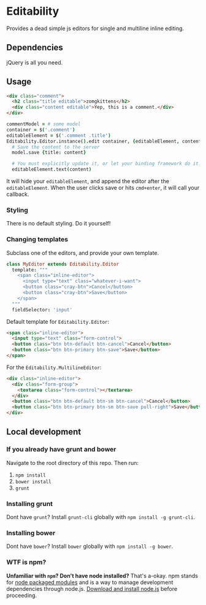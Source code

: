 # Editability

Provides a dead simple js editors for single and multiline inline editing.

## Dependencies

jQuery is all you need.

## Usage

```html
<div class="comment">
  <h2 class="title editable">zomgkittens</h2>
  <div class="content editable">Yep, this is a comment.</div>
</div>
```

```coffee
commentModel = # some model
container = $('.comment')
editableElement = $('.comment .title')
Editability.Editor.instance().edit container, {editableElement, content: model.get('title')}, (content) =>
  # Save the content to the server
  model.save {title: content}

  # You must explicitly update it, or let your binding framework do it!
  editableElement.text(content)
```

It will hide your `editableElement`, and append the editor after the `editableElement`. When the user clicks save or hits `cmd+enter`, it will call your callback.

### Styling

There is no default styling. Do it yourself!

### Changing templates

Subclass one of the editors, and provide your own template.

```coffee
class MyEditor extends Editability.Editor
  template: """
    <span class="inline-editor">
      <input type="text" class="whatever-i-want">
      <button class="cray-btn">Cancel</button>
      <button class="cray-btn">Save</button>
    </span>
  """
  fieldSelector: 'input'
```

Default template for `Editability.Editor`:

```html
<span class="inline-editor">
  <input type="text" class="form-control">
  <button class="btn btn-default btn-cancel">Cancel</button>
  <button class="btn btn-primary btn-save">Save</button>
</span>
```

For the `Editability.MultilineEditor`:

```html
<div class="inline-editor">
  <div class="form-group">
    <textarea class="form-control"></textarea>
  </div>
  <button class="btn btn-default btn-sm btn-cancel">Cancel</button>
  <button class="btn btn-primary btn-sm btn-save pull-right">Save</button>
</div>
```


## Local development

### If you already have grunt and bower

Navigate to the root directory of this repo. Then run:

1. `npm install`
2. `bower install`
3. `grunt`

### Installing grunt

Dont have `grunt`? Install `grunt-cli` globally with `npm install -g grunt-cli`.

### Installing bower

Dont have `bower`? Install `bower` globally with `npm install -g bower`.

### WTF is npm?

**Unfamiliar with `npm`? Don't have node installed?** That's a-okay. npm stands for [node packaged modules](http://npmjs.org/) and is a way to manage development dependencies through node.js. [Download and install node.js](http://nodejs.org/download/) before proceeding.
